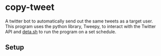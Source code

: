 # copy-tweet

A twitter bot to automatically send out the same tweets as a target user. 
This program uses the python library, Tweepy, to interact with the Twitter API and <a target="_blank" href="https://www.deta.sh">deta.sh</a> to run the program on a set schedule.

## Setup

